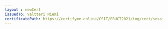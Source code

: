 ```yaml
--- 
layout : newCert 
issuedTo: Valtteri Niemi 
certificatePath: https://certifyme.online/CSIT/FRUCT2021/img/cert/sessionchair/ValtteriNiemi_686d9.png
--- 
```

